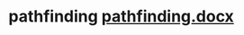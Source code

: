# pathfinding [pathfinding.docx](https://github.com/azharyy/pathfinding/files/12064407/pathfinding.docx)
